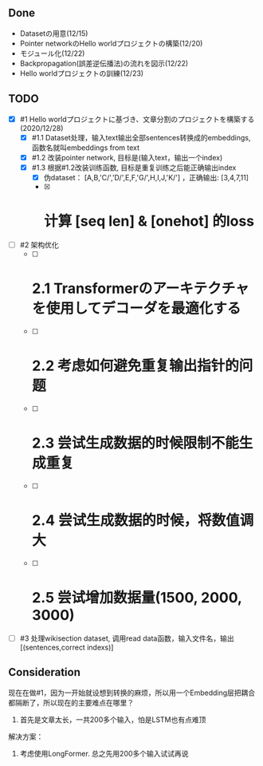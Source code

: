 ## Done
* Datasetの用意(12/15)
* Pointer networkのHello worldプロジェクトの構築(12/20)
* モジュール化(12/22)
* Backpropagation(誤差逆伝播法)の流れを図示(12/22)
* Hello worldプロジェクトの訓練(12/23)

## TODO
- [X] #1 Hello worldプロジェクトに基づき、文章分割のプロジェクトを構築する (2020/12/28)
  - [X] #1.1 Dataset处理，输入text输出全部sentences转换成的embeddings, 函数名就叫embeddings from text
  - [X] #1.2 改装pointer network, 目标是(输入text，输出一个index)
  - [X] #1.3 根据#1.2改装训练函数, 目标是重复训练之后能正确输出index
    - [X] 伪dataset： [A,B,'C/','D/',E,F,'G/',H,I,J,'K/'] ，正确输出: [3,4,7,11]
    - [X]  # 计算 [seq len] & [onehot] 的loss
- [ ] #2 架构优化
  - [ ] # 2.1 Transformerのアーキテクチャを使用してデコーダを最適化する
  - [ ] # 2.2 考虑如何避免重复输出指针的问题
  - [ ] # 2.3 尝试生成数据的时候限制不能生成重复
  - [ ] # 2.4 尝试生成数据的时候，将数值调大
  - [ ] # 2.5 尝试增加数据量(1500, 2000, 3000)
- [ ] #3 处理wikisection dataset, 调用read data函数，输入文件名，输出[(sentences,correct indexs)]

## Consideration
现在在做#1，因为一开始就设想到转换的麻烦，所以用一个Embedding层把耦合都隔断了，所以现在的主要难点在哪里？
1. 首先是文章太长，一共200多个输入，怕是LSTM也有点难顶

解决方案：
1. 考虑使用LongFormer. 总之先用200多个输入试试再说

